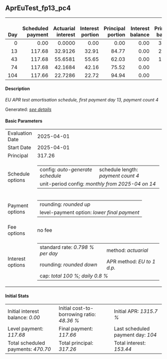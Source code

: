 <h2>AprEuTest_fp13_pc4</h2>
<table>
    <thead style="vertical-align: bottom;">
        <th style="text-align: right;">Day</th>
        <th style="text-align: right;">Scheduled payment</th>
        <th style="text-align: right;">Actuarial interest</th>
        <th style="text-align: right;">Interest portion</th>
        <th style="text-align: right;">Principal portion</th>
        <th style="text-align: right;">Interest balance</th>
        <th style="text-align: right;">Principal balance</th>
        <th style="text-align: right;">Total actuarial interest</th>
        <th style="text-align: right;">Total interest</th>
        <th style="text-align: right;">Total principal</th>
    </thead>
    <tr style="text-align: right;">
        <td class="ci00">0</td>
        <td class="ci01" style="white-space: nowrap;">0.00</td>
        <td class="ci02">0.0000</td>
        <td class="ci03">0.00</td>
        <td class="ci04">0.00</td>
        <td class="ci05">0.00</td>
        <td class="ci06">317.26</td>
        <td class="ci07">0.0000</td>
        <td class="ci08">0.00</td>
        <td class="ci09">0.00</td>
    </tr>
    <tr style="text-align: right;">
        <td class="ci00">13</td>
        <td class="ci01" style="white-space: nowrap;">117.68</td>
        <td class="ci02">32.9126</td>
        <td class="ci03">32.91</td>
        <td class="ci04">84.77</td>
        <td class="ci05">0.00</td>
        <td class="ci06">232.49</td>
        <td class="ci07">32.9126</td>
        <td class="ci08">32.91</td>
        <td class="ci09">84.77</td>
    </tr>
    <tr style="text-align: right;">
        <td class="ci00">43</td>
        <td class="ci01" style="white-space: nowrap;">117.68</td>
        <td class="ci02">55.6581</td>
        <td class="ci03">55.65</td>
        <td class="ci04">62.03</td>
        <td class="ci05">0.00</td>
        <td class="ci06">170.46</td>
        <td class="ci07">88.5707</td>
        <td class="ci08">88.56</td>
        <td class="ci09">146.80</td>
    </tr>
    <tr style="text-align: right;">
        <td class="ci00">74</td>
        <td class="ci01" style="white-space: nowrap;">117.68</td>
        <td class="ci02">42.1684</td>
        <td class="ci03">42.16</td>
        <td class="ci04">75.52</td>
        <td class="ci05">0.00</td>
        <td class="ci06">94.94</td>
        <td class="ci07">130.7391</td>
        <td class="ci08">130.72</td>
        <td class="ci09">222.32</td>
    </tr>
    <tr style="text-align: right;">
        <td class="ci00">104</td>
        <td class="ci01" style="white-space: nowrap;">117.66</td>
        <td class="ci02">22.7286</td>
        <td class="ci03">22.72</td>
        <td class="ci04">94.94</td>
        <td class="ci05">0.00</td>
        <td class="ci06">0.00</td>
        <td class="ci07">153.4677</td>
        <td class="ci08">153.44</td>
        <td class="ci09">317.26</td>
    </tr>
</table>
<h4>Description</h4>
<p><i>EU APR test amortisation schedule, first payment day 13, payment count 4</i></p>
<p>Generated: <i><a href="../GeneratedDate.html">see details</a></i></p>
<h4>Basic Parameters</h4>
<table>
    <tr>
        <td>Evaluation Date</td>
        <td>2025-04-01</td>
    </tr>
    <tr>
        <td>Start Date</td>
        <td>2025-04-01</td>
    </tr>
    <tr>
        <td>Principal</td>
        <td>317.26</td>
    </tr>
    <tr>
        <td>Schedule options</td>
        <td>
            <table>
                <tr>
                    <td>config: <i>auto-generate schedule</i></td>
                    <td>schedule length: <i><i>payment count</i> 4</i></td>
                </tr>
                <tr>
                    <td colspan="2" style="white-space: nowrap;">unit-period config: <i>monthly from 2025-04 on 14</i></td>
                </tr>
            </table>
        </td>
    </tr>
    <tr>
        <td>Payment options</td>
        <td>
            <table>
                <tr>
                    <td>rounding: <i>rounded up</i></td>
                </tr>
                <tr>
                    <td>level-payment option: <i>lower&nbsp;final&nbsp;payment</i></td>
                </tr>
            </table>
        </td>
    </tr>
    <tr>
        <td>Fee options</td>
        <td>no fee
        </td>
    </tr>
    <tr>
        <td>Interest options</td>
        <td>
            <table>
                <tr>
                    <td>standard rate: <i>0.798 % per day</i></td>
                    <td>method: <i>actuarial</i></td>
                </tr>
                <tr>
                    <td>rounding: <i>rounded down</i></td>
                    <td>APR method: <i>EU to 1 d.p.</i></td>
                </tr>
                <tr>
                    <td colspan="2">cap: <i>total 100 %; daily 0.8 %</td>
                </tr>
            </table>
        </td>
    </tr>
</table>
<h4>Initial Stats</h4>
<table>
    <tr>
        <td>Initial interest balance: <i>0.00</i></td>
        <td>Initial cost-to-borrowing ratio: <i>48.36 %</i></td>
        <td>Initial APR: <i>1315.7 %</i></td>
    </tr>
    <tr>
        <td>Level payment: <i>117.68</i></td>
        <td>Final payment: <i>117.66</i></td>
        <td>Last scheduled payment day: <i>104</i></td>
    </tr>
    <tr>
        <td>Total scheduled payments: <i>470.70</i></td>
        <td>Total principal: <i>317.26</i></td>
        <td>Total interest: <i>153.44</i></td>
    </tr>
</table>